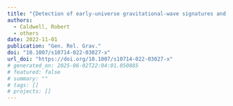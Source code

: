 ```yaml
---
title: "{Detection of early-universe gravitational-wave signatures and fundamental physics}"
authors:
  - Caldwell, Robert
  - others
date: 2022-11-01
publication: "Gen. Rel. Grav."
doi: "10.1007/s10714-022-03027-x"
url_doi: "https://doi.org/10.1007/s10714-022-03027-x"
# generated_on: 2025-06-02T22:04:01.050885
# featured: false
# summary: ""
# tags: []
# projects: []
---
```

